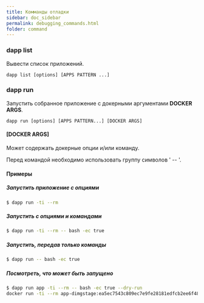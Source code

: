```yaml
---
title: Комманды отладки
sidebar: doc_sidebar
permalink: debugging_commands.html
folder: command
---
```


### dapp list
Вывести список приложений.

```
dapp list [options] [APPS PATTERN ...]
```

### dapp run
Запустить собранное приложение с докерными аргументами **DOCKER ARGS**.

```
dapp run [options] [APPS PATTERN...] [DOCKER ARGS]
```

#### [DOCKER ARGS]
Может содержать докерные опции и/или команду.

Перед командой необходимо использовать группу символов ' -- '.

#### Примеры

##### Запустить приложение с опциями
```bash
$ dapp run -ti --rm
```

##### Запустить с опциями и командами
```bash
$ dapp run -ti --rm -- bash -ec true
```

##### Запустить, передав только команды
```bash
$ dapp run -- bash -ec true
```

##### Посмотреть, что может быть запущено
```bash
$ dapp run app -ti --rm -- bash -ec true --dry-run
docker run -ti --rm app-dimgstage:ea5ec7543c809ec7e9fe28181edfcb2ee6f48efaa680f67bf23a0fc0057ea54c bash -ec true
```
